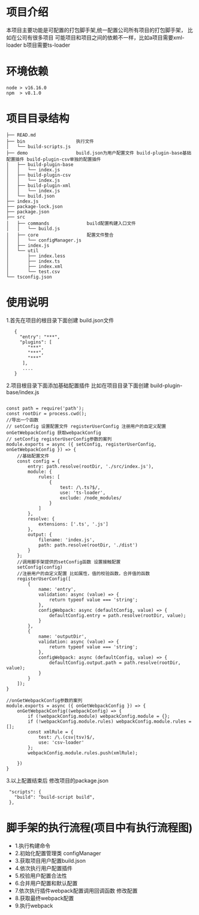 # 项目介绍
 本项目主要功能是可配置的打包脚手架,统一配置公司所有项目的打包脚手架， 比如在公司有很多项目 可能项目和项目之间的依赖不一样，比如a项目需要xml-loader b项目需要ts-loader

# 环境依赖
```
node > v16.16.0
npm  > v8.1.0
```

# 项目目录结构
```
├── READ.md
├── bin                   执行文件
│   └── build-scripts.js
├── demo                  build.json为用户配置文件 build-plugin-base基础配置插件 build-plugin-csv单独的配置插件
│   ├── build-plugin-base
│   │   └── index.js
│   ├── build-plugin-csv
│   │   └── index.js
│   ├── build-plugin-xml
│   │   └── index.js
│   └── build.json
├── index.js
├── package-lock.json
├── package.json
├── src
│   ├── commands              build配置构建入口文件
│   │   └── build.js
│   ├── core                  配置文件整合
│   │   └── configManager.js
│   ├── index.js
│   └── util
│       ├── index.less
│       ├── index.ts
│       ├── index.xml
│       └── test.csv
└── tsconfig.json
```

# 使用说明

1.首先在项目的根目录下面创建 build.json文件
 ```
    {
      "entry": "***",
      "plugins": [
         "***",
         "***",
         "***"
       ],
       ....
    }
 ```
 2.项目根目录下面添加基础配置插件 
     比如在项目目录下面创建  build-plugin-base/index.js
```

const path = require('path');
const rootDir = process.cwd();
//导出一个函数
// setConfig 设置配置文件 registerUserConfig 注册用户的自定义配置 onGetWebpackConfig 获取webpackConfig
// setConfig registerUserConfig参数的案列
module.exports = async ({ setConfig, registerUserConfig, onGetWebpackConfig }) => {
    //基础配置文件
    const config = {
        entry: path.resolve(rootDir, './src/index.js'),
        module: {
            rules: [
                {
                    test: /\.ts?$/,
                    use: 'ts-loader',
                    exclude: /node_modules/
                }
            ]
        },
        resolve: {
            extensions: ['.ts', '.js']
        },
        output: {
            filename: 'index.js',
            path: path.resolve(rootDir, './dist')
        }
    };
    //调用脚手架提供的setConfig函数 设置接触配置
    setConfig(config)
    //注册用户的自定义配置 比如属性，值的校验函数，合并值的函数
    registerUserConfig([
        {
            name: 'entry',
            validation: async (value) => {
                return typeof value === 'string';
            },
            configWebpack: async (defaultConfig, value) => {
                defaultConfig.entry = path.resolve(rootDir, value);
            }
        },
        {
            name: 'outputDir',
            validation: async (value) => {
                return typeof value === 'string';
            },
            configWebpack: async (defaultConfig, value) => {
                defaultConfig.output.path = path.resolve(rootDir, value);
            }
        }
    ]);
}

//onGetWebpackConfig参数的案列
module.exports = async ({ onGetWebpackConfig }) => {
    onGetWebpackConfig((webpackConfig) => {
        if (!webpackConfig.module) webpackConfig.module = {};
        if (!webpackConfig.module.rules) webpackConfig.module.rules = [];
        const xmlRule = {
            test: /\.(csv|tsv)$/,
            use: 'csv-loader'
        };
        webpackConfig.module.rules.push(xmlRule);

    })
}
```

3.以上配置结束后 修改项目的package.json 
 ```
  "scripts": {
    "build": "build-script build",
  },
 ```

 # 脚手架的执行流程(项目中有执行流程图)
   * 1.执行构建命令
   * 2.初始化配置管理类 configManager
   * 3.获取项目用户配置build.json
   * 4.依次执行用户配置插件
   * 5.校验用户配置合法性
   * 6.合并用户配置和默认配置
   * 7.依次执行插件webpack配置调用回调函数 修改配置
   * 8.获取最终webpack配置
   * 9.执行webpack 
